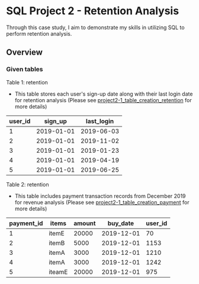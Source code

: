 # SQL Project 2 - Retention Analysis

Through this case study, I aim to demonstrate my skills in utilizing SQL to perform retention analysis.

## Overview
### Given tables
Table 1: retention
- This table stores each user's sign-up date along with their last login date for retention analysis
(Please see [project2-1_table_creation_retention](https://github.com/Yeonjujung09/8-weeks-SQL-challenge/blob/main/project2-1_creating_table_for_signup.sql) for more details)

| user_id  |sign_up | last_login |
| ---------| ----------| ------|
| 1| 2019-01-01| 2019-06-03|
| 2| 2019-01-01| 2019-11-02|
| 3| 2019-01-01| 2019-01-23|
| 4| 2019-01-01| 2019-04-19|
| 5| 2019-01-01| 2019-06-25|

Table 2: retention
- This table includes payment transaction records from December 2019 for revenue analysis
(Please see [project2-1_table_creation_payment](https://github.com/Yeonjujung09/8-weeks-SQL-challenge/blob/main/project2-2_table_creation_payment.sql) for more details)

| payment_id  |items | amount | buy_date | user_id
| ---------| ----------| ------| --------| -------|
| 1| itemE| 20000| 2019-12-01 | 70 |
| 2| itemB| 5000| 2019-12-01 | 1153 |
| 3| itemA| 3000| 2019-12-01 | 1210 |
| 4| itemA| 3000| 2019-12-01 | 1242 |
| 5| iteamE| 20000| 2019-12-01 | 975 |
